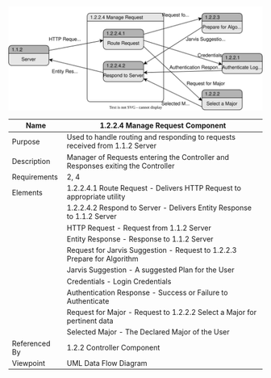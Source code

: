 ![Manage Request Data Flow Diagram](/Logic/TeamTwoFiles/ManageRequestDFD.drawio.svg)

| Name | 1.2.2.4 Manage Request Component |
| ----------- | ----------- |
| Purpose | Used to handle routing and responding to requests received from 1.1.2 Server |
| Description | Manager of Requests entering the Controller and Responses exiting the Controller |
| Requirements | 2, 4 |
| Elements | 1.2.2.4.1 Route Request - Delivers HTTP Request to appropriate utility |
| | 1.2.2.4.2 Respond to Server - Delivers Entity Response to 1.1.2 Server |
| | HTTP Request - Request from 1.1.2 Server |
| | Entity Response - Response to 1.1.2 Server |
| | Request for Jarvis Suggestion - Request to 1.2.2.3 Prepare for Algorithm|
| | Jarvis Suggestion - A suggested Plan for the User|
| | Credentials - Login Credentials|
| | Authentication Response - Success or Failure to Authenticate |
| | Request for Major - Request to 1.2.2.2 Select a Major for pertinent data |
| | Selected Major - The Declared Major of the User |
| Referenced By | 1.2.2 Controller Component |
| Viewpoint | UML Data Flow Diagram |
